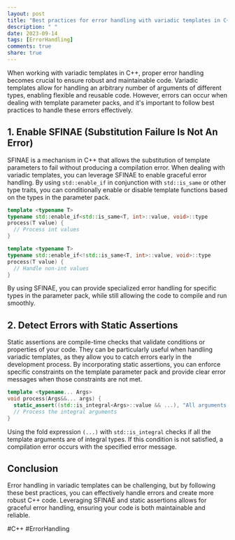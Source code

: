 ```yaml
---
layout: post
title: "Best practices for error handling with variadic templates in C++"
description: " "
date: 2023-09-14
tags: [ErrorHandling]
comments: true
share: true
---
```


When working with variadic templates in C++, proper error handling becomes crucial to ensure robust and maintainable code. Variadic templates allow for handling an arbitrary number of arguments of different types, enabling flexible and reusable code. However, errors can occur when dealing with template parameter packs, and it's important to follow best practices to handle these errors effectively.

## 1. Enable SFINAE (Substitution Failure Is Not An Error)

SFINAE is a mechanism in C++ that allows the substitution of template parameters to fail without producing a compilation error. When dealing with variadic templates, you can leverage SFINAE to enable graceful error handling. By using `std::enable_if` in conjunction with `std::is_same` or other type traits, you can conditionally enable or disable template functions based on the types in the parameter pack.

```cpp
template <typename T>
typename std::enable_if<std::is_same<T, int>::value, void>::type
process(T value) {
  // Process int values
}

template <typename T>
typename std::enable_if<!std::is_same<T, int>::value, void>::type
process(T value) {
  // Handle non-int values
}
```

By using SFINAE, you can provide specialized error handling for specific types in the parameter pack, while still allowing the code to compile and run smoothly.

## 2. Detect Errors with Static Assertions

Static assertions are compile-time checks that validate conditions or properties of your code. They can be particularly useful when handling variadic templates, as they allow you to catch errors early in the development process. By incorporating static assertions, you can enforce specific constraints on the template parameter pack and provide clear error messages when those constraints are not met.

```cpp
template <typename... Args>
void process(Args&&... args) {
  static_assert((std::is_integral<Args>::value && ...), "All arguments must be integral types.");
  // Process the integral arguments
}
```
Using the fold expression `(...)` with `std::is_integral` checks if all the template arguments are of integral types. If this condition is not satisfied, a compilation error occurs with the specified error message.

## Conclusion

Error handling in variadic templates can be challenging, but by following these best practices, you can effectively handle errors and create more robust C++ code. Leveraging SFINAE and static assertions allows for graceful error handling, ensuring your code is both maintainable and reliable.

\#C++  \#ErrorHandling